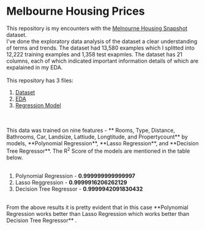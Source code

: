 # Melbourne Housing Prices
This repository is my encounters with the [Melnourne Housing Snapshot](https://www.kaggle.com/dansbecker/melbourne-housing-snapshot) dataset.<br>
I've done the exploratory data analysis of the dataset a clear understanding of terms and trends. The dataset had 13,580 examples which I splitted into 12,222 training examples and 1,358 test exapmles. The dataset has 21 columns, each of which indicated important information details of which are expalained in my EDA.<br>
<br>
This repository has 3 files:<br>
1. [Dataset](https://github.com/dochimekashiariri/Melbourne-Housing-Prices/blob/master/melb_data.csv)
2. [EDA](https://github.com/dochimekashiariri/Melbourne-Housing-Prices/blob/master/EDA.ipynb)
3. [Regression Model](https://github.com/dochimekashiariri/Melbourne-Housing-Prices/blob/master/Model.ipynb)
<br>
<br>
This data was trained on nine features - ** Rooms, Type, Distance, Bathrooms, Car, Landsize, Lattiude, Longtitude, and Propertycount** by models, **Polynomial Regression**, **Lasso Regression**, and **Decision Tree Regressor**. The R<sup>2</sup> Score of the models are mentioned in the table below.<br><br>

1. Polynomial Regression -  **0.999999999999997**    
2. Lasso Reggression - **0.9999916206262129** 
3. Decision Tree Regressor - **0.9999942091830432**   
<br>
From the above results it is pretty evident that in this case **Polynomial Regression works better than Lasso Regression which works better than Decision Tree Regressor** .<br> 
